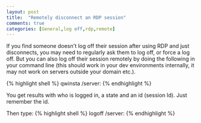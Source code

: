 ```yaml
---
layout: post
title:  "Remotely disconnect an RDP session"
comments: true
categories: [General,log off,rdp,remote]
---
```


If you find someone doesn't log off their session after using RDP and just disconnects, you may need to regularly ask them to log off, or force a log off. But you can also log off their session remotely by doing the following in your command line (this should work in your dev environments internally, it may not work on servers outside your domain etc.).

{% highlight shell %}
qwinsta /server:
{% endhighlight %}

You get results with who is logged in, a state and an id (session Id). Just remember the id.

Then type:
{% highlight shell %}
logoff  /server:
{% endhighlight %}
